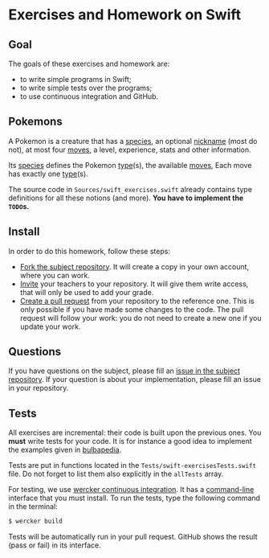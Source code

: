 # Exercises and Homework on Swift

## Goal

The goals of these exercises and homework are:

* to write simple programs in Swift;
* to write simple tests over the programs;
* to use continuous integration and GitHub.

## Pokemons

A Pokemon is a creature that has a [species](http://bulbapedia.bulbagarden.net/wiki/Pokémon_(species)),
an optional [nickname](http://bulbapedia.bulbagarden.net/wiki/Nickname) (most do not),
at most four [moves](http://bulbapedia.bulbagarden.net/wiki/Move),
a level, experience, stats and other information.

Its [species](http://bulbapedia.bulbagarden.net/wiki/Pokémon_(species))
defines the Pokemon [type](http://bulbapedia.bulbagarden.net/wiki/Type)(s),
the available [moves](http://bulbapedia.bulbagarden.net/wiki/Move),
Each move has exactly one [type](http://bulbapedia.bulbagarden.net/wiki/Type)(s).

The source code in `Sources/swift_exercises.swift` already contains type definitions for all these notions (and more).
**You have to implement the `TODO`s.**

## Install

In order to do this homework, follow these steps:

* [Fork the subject repository](https://github.com/unige-semantics-2017/swift-exercises#fork-destination-box).
  It will create a copy in your own account, where you can work.
* [Invite](https://help.github.com/articles/inviting-collaborators-to-a-personal-repository/) your teachers to your repository.
  It will give them write access, that will only be used to add your grade.
* [Create a pull request](https://help.github.com/articles/creating-a-pull-request-from-a-fork/) from your repository to the reference one.
  This is only possible if you have made some changes to the code.
  The pull request will follow your work: you do not need to create a new one if you update your work.

## Questions

If you have questions on the subject,
please fill an [issue in the subject repository](https://github.com/unige-semantics-2017/swift-exercises/issues).
If your question is about your implementation, please fill an issue in your repository.

## Tests

All exercises are incremental: their code is built upon the previous ones.
You **must** write tests for your code.
It is for instance a good idea to implement the examples given in [bulbapedia](http://bulbapedia.bulbagarden.net/wiki/).

Tests are put in functions located in the `Tests/swift-exercisesTests.swift` file.
Do not forget to list them also explicitly in the `allTests` array.

For testing, we use [wercker continuous integration](http://www.wercker.com).
It has a [command-line](http://www.wercker.com/cli/install) interface that you must install.
To run the tests, type the following command in the terminal:
```sh
$ wercker build
```

Tests will be automatically run in your pull request.
GitHub shows the result (pass or fail) in its interface.
